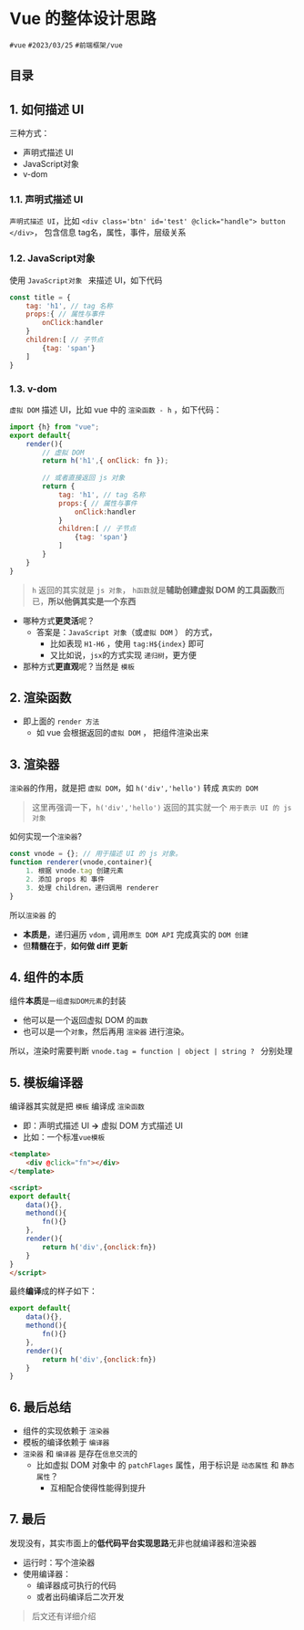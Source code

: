 
# Vue 的整体设计思路


`#vue` `#2023/03/25` `#前端框架/vue` 


## 目录
<!-- toc -->
 ## 1. 如何描述 UI 

三种方式：

- 声明式描述 UI
- JavaScript对象
- v-dom

### 1.1. 声明式描述 UI

`声明式描述 UI`，比如 `<div class='btn' id='test' @click="handle"> button </div>`， 包含信息 tag名，属性，事件，层级关系

### 1.2. JavaScript对象

使用 `JavaScript对象 ` 来描述 UI，如下代码

```javascript
const title = {
    tag: 'h1', // tag 名称
    props:{ // 属性与事件
        onClick:handler
    }
    children:[ // 子节点
        {tag: 'span'}
    ]
}
```

### 1.3. v-dom

`虚拟 DOM` 描述 UI，比如 vue 中的 `渲染函数 - h` ，如下代码：

```javascript hl:4,7
import {h} from "vue";
export default{
    render(){
        // 虚拟 DOM
        return h('h1',{ onClick: fn }); 
        
        // 或者直接返回 js 对象
        return {
            tag: 'h1', // tag 名称
            props:{ // 属性与事件
                onClick:handler
            }
            children:[ // 子节点
                {tag: 'span'}
            ]
        }
    }
}
```

> `h` 返回的其实就是 `js 对象`， `h函数`就是**辅助创建虚拟 DOM 的工具函数**而已，**所以他俩其实是一个东西**

- 哪种方式**更灵活**呢？
   - 答案是：`JavaScript 对象`（或`虚拟 DOM` ） 的方式，
      - 比如表现 `H1-H6` ，使用 `tag:H${index}` 即可
      - 又比如说，`jsx`的方式实现 `递归树`，更方便
- 那种方式**更直观**呢？当然是 `模板`

## 2. 渲染函数

- 即上面的 `render 方法`
   - 如 vue 会根据返回的`虚拟 DOM` ， 把组件渲染出来

## 3. 渲染器

`渲染器`的作用，就是把 `虚拟 DOM`，如 `h('div','hello')` 转成 `真实的 DOM` 

> 这里再强调一下，`h('div','hello')` 返回的其实就一个 `用于表示 UI 的 js 对象`

如何实现一个`渲染器`? 

```javascript
const vnode = {}; // 用于描述 UI 的 js 对象。
function renderer(vnode,container){
    1. 根据 vnode.tag 创建元素
    2. 添加 props 和 事件
    3. 处理 children，递归调用 renderer 
}
```

所以`渲染器` 的

- **本质是**，递归遍历 `vdom` , 调用`原生 DOM API` 完成真实的 `DOM 创建`
- 但**精髓在于**，**如何做 diff 更新**

## 4. 组件的本质

组件**本质**是`一组虚拟DOM元素`的封装
- 他可以是一个返回虚拟 DOM 的`函数`
- 也可以是一个`对象`，然后再用 `渲染器` 进行渲染。

所以，渲染时需要判断 `vnode.tag = function | object | string ? ` 分别处理

## 5. 模板编译器

编译器其实就是把 `模板` 编译成 `渲染函数` 

- 即：声明式描述 UI **→** 虚拟 DOM 方式描述 UI
- 比如：一个标准`vue模板`
```html
<template>
    <div @click="fn"></div>
</template>

<script>
export default{
    data(){},
    methond(){
        fn(){}
    },
    render(){
        return h('div',{onclick:fn})
    }
}
</script>

```

最终**编译**成的样子如下：

```javascript hl:7
export default{
    data(){},
    methond(){
        fn(){}
    },
    render(){
        return h('div',{onclick:fn})
    }
}
```

## 6. 最后总结

- 组件的实现依赖于 `渲染器`
- 模板的编译依赖于 `编译器`
- `渲染器` 和 `编译器` 是存在`信息交流`的
	- 比如虚拟 DOM 对象中 的 `patchFlages` 属性，用于标识是 `动态属性` 和 `静态属性`？
		- 互相配合使得性能得到提升

## 7. 最后

发现没有，其实市面上的**低代码平台实现思路**无非也就编译器和渲染器
- 运行时：写个渲染器
- 使用编译器：
	- 编译器成可执行的代码
	- 或者出码编译后二次开发


> 后文还有详细介绍

